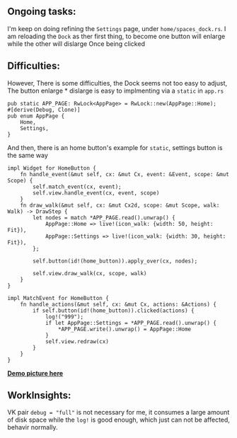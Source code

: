 ## Ongoing tasks:
I'm keep on doing refining the `Settings` page, under `home/spaces_dock.rs`.
I am reloading the `Dock` as ther first thing,
to become one button will enlarge while the other will dislarge Once being clicked
## Difficulties:
However, There is some difficulties, the Dock seems not too easy to adjust,
The button enlarge * dislarge is easy to implmenting via a `static` in `app.rs`

```
pub static APP_PAGE: RwLock<AppPage> = RwLock::new(AppPage::Home);
#[derive(Debug, Clone)]
pub enum AppPage {
    Home,
    Settings,
}
```
And then, there is an home button's example for `static`, settings button is the same way
```
impl Widget for HomeButton {
    fn handle_event(&mut self, cx: &mut Cx, event: &Event, scope: &mut Scope) {
        self.match_event(cx, event);
        self.view.handle_event(cx, event, scope)
    }
    fn draw_walk(&mut self, cx: &mut Cx2d, scope: &mut Scope, walk: Walk) -> DrawStep {
        let nodes = match *APP_PAGE.read().unwrap() {
            AppPage::Home => live!(icon_walk: {width: 50, height: Fit}),
            AppPage::Settings => live!(icon_walk: {width: 30, height: Fit}),
        };

        self.button(id!(home_button)).apply_over(cx, nodes);

        self.view.draw_walk(cx, scope, walk)
    }
}

impl MatchEvent for HomeButton {
    fn handle_actions(&mut self, cx: &mut Cx, actions: &Actions) {
        if self.button(id!(home_button)).clicked(actions) {
            log!("999");
            if let AppPage::Settings = *APP_PAGE.read().unwrap() {
                *APP_PAGE.write().unwrap() = AppPage::Home
            }
            self.view.redraw(cx)
        }
    }
}
```

[**Demo picture here**](https://github.com/Demolemon11/Demolemon11.github.io/blob/hotfix/2024-10-16_18-20-22.png)

## WorkInsights:
VK pair `debug = "full"` is not necessary for me,
it consumes a large amount of disk space while the `log!` is good enough, which just can not be affected, behavir normally.
